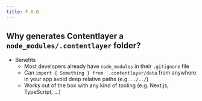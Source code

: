 ```yaml
---
title: F.A.Q.
---
```


## Why generates Contentlayer a `node_modules/.contentlayer` folder?

- Benefits
  - Most developers already have `node_modules` in their `.gitignore` file
  - Can `import { Something } from '.contentlayer/data` from anywhere in your app avoid deep relative paths (e.g. `../../`)
  - Works out of the box with any kind of tooling (e.g. Next.js, TypeScript, ...)